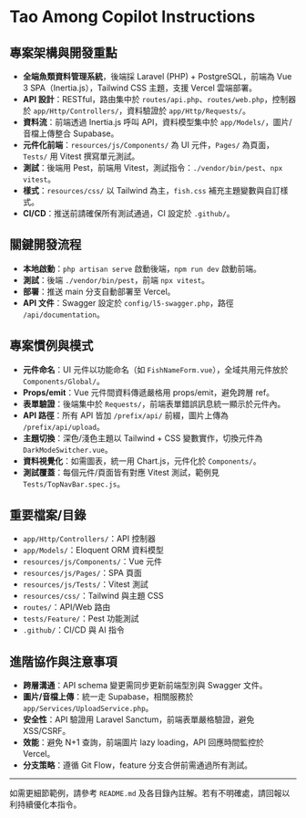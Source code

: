 # Tao Among Copilot Instructions

## 專案架構與開發重點

- **全端魚類資料管理系統**，後端採 Laravel (PHP) + PostgreSQL，前端為 Vue 3 SPA（Inertia.js），Tailwind CSS 主題，支援 Vercel 雲端部署。
- **API 設計**：RESTful，路由集中於 `routes/api.php`、`routes/web.php`，控制器於 `app/Http/Controllers/`，資料驗證於 `app/Http/Requests/`。
- **資料流**：前端透過 Inertia.js 呼叫 API，資料模型集中於 `app/Models/`，圖片/音檔上傳整合 Supabase。
- **元件化前端**：`resources/js/Components/` 為 UI 元件，`Pages/` 為頁面，`Tests/` 用 Vitest 撰寫單元測試。
- **測試**：後端用 Pest，前端用 Vitest，測試指令：`./vendor/bin/pest`、`npx vitest`。
- **樣式**：`resources/css/` 以 Tailwind 為主，`fish.css` 補充主題變數與自訂樣式。
- **CI/CD**：推送前請確保所有測試通過，CI 設定於 `.github/`。

## 關鍵開發流程

- **本地啟動**：`php artisan serve` 啟動後端，`npm run dev` 啟動前端。
- **測試**：後端 `./vendor/bin/pest`，前端 `npx vitest`。
- **部署**：推送 main 分支自動部署至 Vercel。
- **API 文件**：Swagger 設定於 `config/l5-swagger.php`，路徑 `/api/documentation`。

## 專案慣例與模式

- **元件命名**：UI 元件以功能命名（如 `FishNameForm.vue`），全域共用元件放於 `Components/Global/`。
- **Props/emit**：Vue 元件間資料傳遞嚴格用 props/emit，避免跨層 ref。
- **表單驗證**：後端集中於 `Requests/`，前端表單錯誤訊息統一顯示於元件內。
- **API 路徑**：所有 API 皆加 `/prefix/api/` 前綴，圖片上傳為 `/prefix/api/upload`。
- **主題切換**：深色/淺色主題以 Tailwind + CSS 變數實作，切換元件為 `DarkModeSwitcher.vue`。
- **資料視覺化**：如需圖表，統一用 Chart.js，元件化於 `Components/`。
- **測試覆蓋**：每個元件/頁面皆有對應 Vitest 測試，範例見 `Tests/TopNavBar.spec.js`。

## 重要檔案/目錄

- `app/Http/Controllers/`：API 控制器
- `app/Models/`：Eloquent ORM 資料模型
- `resources/js/Components/`：Vue 元件
- `resources/js/Pages/`：SPA 頁面
- `resources/js/Tests/`：Vitest 測試
- `resources/css/`：Tailwind 與主題 CSS
- `routes/`：API/Web 路由
- `tests/Feature/`：Pest 功能測試
- `.github/`：CI/CD 與 AI 指令

## 進階協作與注意事項

- **跨層溝通**：API schema 變更需同步更新前端型別與 Swagger 文件。
- **圖片/音檔上傳**：統一走 Supabase，相關服務於 `app/Services/UploadService.php`。
- **安全性**：API 驗證用 Laravel Sanctum，前端表單嚴格驗證，避免 XSS/CSRF。
- **效能**：避免 N+1 查詢，前端圖片 lazy loading，API 回應時間監控於 Vercel。
- **分支策略**：遵循 Git Flow，feature 分支合併前需通過所有測試。

---

如需更細節範例，請參考 `README.md` 及各目錄內註解。若有不明確處，請回報以利持續優化本指令。
